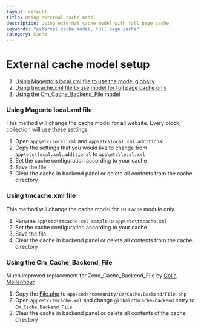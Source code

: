 ```yaml
---
layout: default
title: Using external cache model
description: Using external cache model with full page cache
keywords: "external cache model, full page cache"
category: Cache
---
```


# External cache model setup

1. [Using Magento's local.xml file to use the model globally](#using-magento-localxml-file)
2. [Using tmcache.xml file to use model for full page cache only](#using-tmcachexml-file)
3. [Using the Cm_Cache_Backend_File model](#using-the-cmcachebackendfile)

### Using Magento local.xml file
This method will change the cache model for all website. Every block, collection
will use these settings.

1. Open `app\etc\local.xml` and `app\etc\local.xml.additional`
2. Copy the settings that you would like to change from
`app\etc\local.xml.additional` to `app\etc\local.xml`
3. Set the cache configuration according to your cache
4. Save the file
5. Clear the cache in backend panel or delete all contents from the cache directory

### Using tmcache.xml file
This method will change the cache model for `TM_Cache` module only.

1. Rename `app\etc\tmcache.xml.sample` to `app\etc\tmcache.xml`
2. Set the cache configuration according to your cache
3. Save the file
4. Clear the cache in backend panel or delete all contents from the cache directory

### Using the Cm_Cache_Backend_File
Much improved replacement for Zend_Cache_Backend_File
by [Colin Mollenhour](https://github.com/colinmollenhour)

1. Copy the [File.php](https://github.com/colinmollenhour/Cm_Cache_Backend_File/blob/master/File.php)
to `app/code/community/Cm/Cache/Backend/File.php`
2. Open `app/etc/tmcache.xml` and change `global/tmcache/backend`
entry to `Cm_Cache_Backend_File`
3. Clear the cache in backend panel or delete all contents of the cache directory
